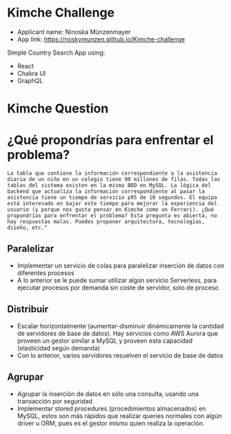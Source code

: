 # Kimche Challenge

- Applicant name: Ninoska Münzenmayer
- App link: https://noskymunzen.github.io/Kimche-challenge

Simple Country Search App using:

- React
- Chakra UI
- GraphQL

# Kimche Question

# ¿Qué propondrías para enfrentar el problema?

`La tabla que contiene la información correspondiente a la asistencia diaria de un niño en un colegio tiene 90 millones de filas. Todas las tablas del sistema existen en la misma BDD en MySQL. La lógica del backend que actualiza la información correspondiente al pasar la asistencia tiene un tiempo de servicio p95 de 10 segundos. El equipo está interesado en bajar este tiempo para mejorar la experiencia del usuario (y porque nos gusta pensar en Kimche como un Ferrari). ¿Qué propondrías para enfrentar el problema? Esta pregunta es abierta, no hay respuestas malas. Puedes proponer arquitectura, tecnologías, diseño, etc."`

## Paralelizar

- Implementar un servicio de colas para paralelizar inserción de datos con diferentes procesos
- A lo anterior se le puede sumar utilizar algún servicio Serverless, para ejecutar procesos por demanda sin coste de servidor, solo de proceso

## Distribuir

- Escalar horizontalmente (aumentar-disminuir dinámicamente la cantidad de servidores de base de datos). Hay servicios como AWS Aurora que proveen un gestor similar a MySQL y proveen esta capacidad (elasticidad según demanda)
- Con lo anterior, varios servidores resuelven el servicio de base de datos

## Agrupar

- Agrupar la inserción de datos en sólo una consulta, usando una transacción por seguridad
- Implementar stored procedures (procedimientos almacenados) en MySQL, estos son más rápidos que realizar queries normales con algún driver u ORM, pues es el gestor mismo quien realiza la operación.
